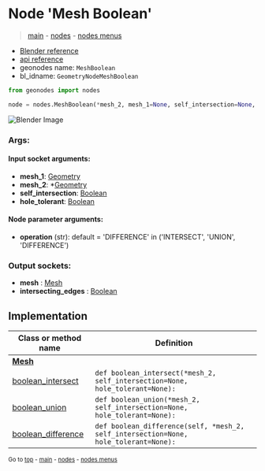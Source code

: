 # Node 'Mesh Boolean'

> [main](../structure.md) - [nodes](nodes.md) - [nodes menus](nodes_menus.md)

- [Blender reference](https://docs.blender.org/manual/en/latest/modeling/geometry_nodes/mesh/mesh_boolean.html)
- [api reference](https://docs.blender.org/api/current/bpy.types.GeometryNodeMeshBoolean.html)
- geonodes name: `MeshBoolean`
- bl_idname: `GeometryNodeMeshBoolean`

```python
from geonodes import nodes

node = nodes.MeshBoolean(*mesh_2, mesh_1=None, self_intersection=None, hole_tolerant=None, operation='DIFFERENCE')
```

![Blender Image](https://docs.blender.org/manual/en/latest/_images/node-types_GeometryNodeMeshBoolean.webp)

### Args:

#### Input socket arguments:

- **mesh_1**: [Geometry](Geometry.md)
- **mesh_2**: *[Geometry](Geometry.md)
- **self_intersection**: [Boolean](Boolean.md)
- **hole_tolerant**: [Boolean](Boolean.md)

#### Node parameter arguments:

- **operation** (str): default = 'DIFFERENCE' in ('INTERSECT', 'UNION', 'DIFFERENCE')

### Output sockets:

- **mesh** : [Mesh](Mesh.md)
- **intersecting_edges** : [Boolean](Boolean.md)

## Implementation

| Class or method name | Definition |
|----------------------|------------|
| **[Mesh](Mesh.md)** |
| [boolean_intersect](Mesh.md#boolean_intersect) | `def boolean_intersect(*mesh_2, self_intersection=None, hole_tolerant=None):` |
| [boolean_union](Mesh.md#boolean_union) | `def boolean_union(*mesh_2, self_intersection=None, hole_tolerant=None):` |
| [boolean_difference](Mesh.md#boolean_difference) | `def boolean_difference(self, *mesh_2, self_intersection=None, hole_tolerant=None):` |

<sub>Go to [top](#node-Mesh-Boolean) - [main](../structure.md) - [nodes](nodes.md) - [nodes menus](nodes_menus.md)</sub>

